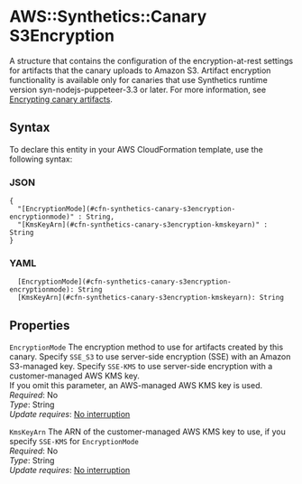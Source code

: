 # AWS::Synthetics::Canary S3Encryption<a name="aws-properties-synthetics-canary-s3encryption"></a>

A structure that contains the configuration of the encryption\-at\-rest settings for artifacts that the canary uploads to Amazon S3\. Artifact encryption functionality is available only for canaries that use Synthetics runtime version syn\-nodejs\-puppeteer\-3\.3 or later\. For more information, see [Encrypting canary artifacts](https://docs.aws.amazon.com/AmazonCloudWatch/latest/monitoring/CloudWatch_Synthetics_artifact_encryption.html)\.

## Syntax<a name="aws-properties-synthetics-canary-s3encryption-syntax"></a>

To declare this entity in your AWS CloudFormation template, use the following syntax:

### JSON<a name="aws-properties-synthetics-canary-s3encryption-syntax.json"></a>

```
{
  "[EncryptionMode](#cfn-synthetics-canary-s3encryption-encryptionmode)" : String,
  "[KmsKeyArn](#cfn-synthetics-canary-s3encryption-kmskeyarn)" : String
}
```

### YAML<a name="aws-properties-synthetics-canary-s3encryption-syntax.yaml"></a>

```
  [EncryptionMode](#cfn-synthetics-canary-s3encryption-encryptionmode): String
  [KmsKeyArn](#cfn-synthetics-canary-s3encryption-kmskeyarn): String
```

## Properties<a name="aws-properties-synthetics-canary-s3encryption-properties"></a>

`EncryptionMode` <a name="cfn-synthetics-canary-s3encryption-encryptionmode"></a>
The encryption method to use for artifacts created by this canary\. Specify `SSE_S3` to use server\-side encryption \(SSE\) with an Amazon S3\-managed key\. Specify `SSE-KMS` to use server\-side encryption with a customer\-managed AWS KMS key\.  
If you omit this parameter, an AWS\-managed AWS KMS key is used\.  
_Required_: No  
_Type_: String  
_Update requires_: [No interruption](https://docs.aws.amazon.com/AWSCloudFormation/latest/UserGuide/using-cfn-updating-stacks-update-behaviors.html#update-no-interrupt)

`KmsKeyArn` <a name="cfn-synthetics-canary-s3encryption-kmskeyarn"></a>
The ARN of the customer\-managed AWS KMS key to use, if you specify `SSE-KMS` for `EncryptionMode`  
_Required_: No  
_Type_: String  
_Update requires_: [No interruption](https://docs.aws.amazon.com/AWSCloudFormation/latest/UserGuide/using-cfn-updating-stacks-update-behaviors.html#update-no-interrupt)
